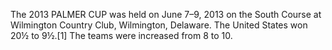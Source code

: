 The 2013 PALMER CUP was held on June 7–9, 2013 on the South Course at Wilmington Country Club, Wilmington, Delaware. The United States won 20½ to 9½.[1] The teams were increased from 8 to 10.
